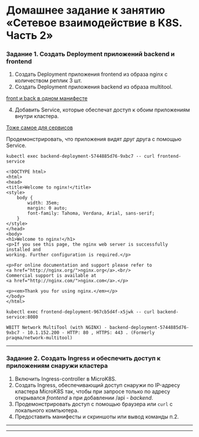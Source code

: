 # Домашнее задание к занятию «Сетевое взаимодействие в K8S. Часть 2»

### Задание 1. Создать Deployment приложений backend и frontend

1. Создать Deployment приложения frontend из образа nginx с количеством реплик 3 шт.
2. Создать Deployment приложения backend из образа multitool.

[front и back в одном манифесте](https://github.com/omega-pasha/kuber-homeworks/blob/main/1.5/netology-deployment.yaml)

4. Добавить Service, которые обеспечат доступ к обоим приложениям внутри кластера.
   
[Тоже самое для сервисов](https://github.com/omega-pasha/kuber-homeworks/blob/main/1.5/netology-service.yaml)

Продемонстрировать, что приложения видят друг друга с помощью Service.

`kubectl exec backend-deployment-5744885d76-9xbc7 -- curl frontend-service`

```
<!DOCTYPE html>
<html>
<head>
<title>Welcome to nginx!</title>
<style>
    body {
        width: 35em;
        margin: 0 auto;
        font-family: Tahoma, Verdana, Arial, sans-serif;
    }
</style>
</head>
<body>
<h1>Welcome to nginx!</h1>
<p>If you see this page, the nginx web server is successfully installed and
working. Further configuration is required.</p>

<p>For online documentation and support please refer to
<a href="http://nginx.org/">nginx.org</a>.<br/>
Commercial support is available at
<a href="http://nginx.com/">nginx.com</a>.</p>

<p><em>Thank you for using nginx.</em></p>
</body>
</html>
```

`kubectl exec frontend-deployment-967cb5d4f-x5jwk -- curl backend-service:8080`

```
WBITT Network MultiTool (with NGINX) - backend-deployment-5744885d76-9xbc7 - 10.1.152.200 - HTTP: 80 , HTTPS: 443 . (Formerly praqma/network-multitool)
```

------

### Задание 2. Создать Ingress и обеспечить доступ к приложениям снаружи кластера

1. Включить Ingress-controller в MicroK8S.
2. Создать Ingress, обеспечивающий доступ снаружи по IP-адресу кластера MicroK8S так, чтобы при запросе только по адресу открывался _frontend_ а при добавлении /api - _backend_.
3. Продемонстрировать доступ с помощью браузера или `curl` с локального компьютера.
4. Предоставить манифесты и скриншоты или вывод команды п.2.

------


------
